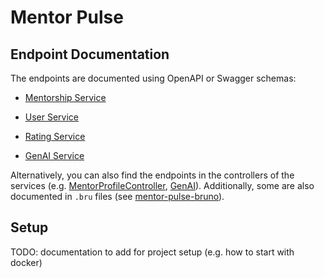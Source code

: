 # Mentor Pulse

## Endpoint Documentation

The endpoints are documented using OpenAPI or Swagger schemas:

- [Mentorship Service](/server/mentorshipservice/schema/mentorship-service-schema.json)
- [User Service](/server/userservice/schema/user-service-schema.json)
- [Rating Service](/server/ratingservice/schema/rating-service-schema.json)

- [GenAI Service](/genai/schema/genai-schema.json)

Alternatively, you can also find the endpoints in the controllers of the services (e.g. [MentorProfileController](server/mentorshipservice/src/main/java/com/mentorpulse/mentorshipservice/controller/MentorProfileController.java), [GenAI](genai/controllers/api_controller.py)). Additionally, some are also documented in `.bru` files (see [mentor-pulse-bruno](/docs/mentor-pulse-bruno/)).

## Setup

TODO: documentation to add for project setup (e.g. how to start with docker)
